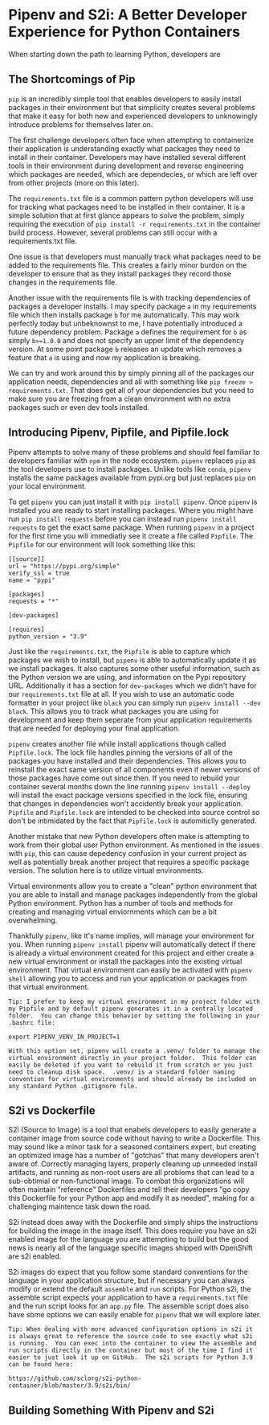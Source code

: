 # Pipenv and S2i: A Better Developer Experience for Python Containers

When starting down the path to learning Python, developers are 

## The Shortcomings of Pip

`pip` is an incredibly simple tool that enables developers to easily install packages in their environment but that simplicity creates several problems that make it easy for both new and experienced developers to unknowingly introduce problems for themselves later on.

The first challenge developers often face when attempting to containerize their application is understanding exactly what packages they need to install in their container.  Developers may have installed several different tools in their environment during development and reverse engineering which packages are needed, which are dependecies, or which are left over from other projects (more on this later).  

The `requirements.txt` file is a common pattern python developers will use for tracking what packages need to be installed in their container.  It is a simple solution that at first glance appears to solve the problem, simply requiring the execution of `pip install -r requirements.txt` in the container build process.  However, several problems can still occur with a requirements.txt file.  

One issue is that developers must manually track what packages need to be added to the requirements file.  This creates a fairly minor burdon on the developer to ensure that as they install packages they record those changes in the requirements file.

Another issue with the requirements file is with tracking dependencies of packages a developer installs.  I may specify package `a` in my requirements file which then installs package `b` for me automatically.  This may work perfectly today but unbeknownst to me, I have potentially introduced a future dependency problem.  Package `a` defines the requirement for `b` as simply `b>=1.0.0` and does not specify an upper limit of the dependency version.  At some point package `b` releases an update which removes a feature that `a` is using and now my application is breaking.  

We can try and work around this by simply pinning all of the packages our application needs, dependencies and all with something like `pip freeze > requirements.txt`.  That does get all of your dependencies but you need to make sure you are freezing from a clean environment with no extra packages such or even dev tools installed.

## Introducing Pipenv, Pipfile, and Pipfile.lock

Pipenv attempts to solve many of these problems and should feel familiar to developers familiar with `npm` in the node ecosystem.  `pipenv` replaces `pip` as the tool developers use to install packages.  Unlike tools like `conda`, `pipenv` installs the same packages available from pypi.org but just replaces `pip` on your local environment.

To get `pipenv` you can just install it with `pip install pipenv`.  Once `pipenv` is installed you are ready to start installing packages.  Where you might have run `pip install requests` before you can instead run `pipenv install requests` to get the exact same package.  When running `pipenv` in a project for the first time you will immediatly see it create a file called `Pipfile`.  The `Pipfile` for our environment will look something like this:


```
[[source]]
url = "https://pypi.org/simple"
verify_ssl = true
name = "pypi"

[packages]
requests = "*"

[dev-packages]

[requires]
python_version = "3.9"
```

Just like the `requirements.txt`, the `Pipfile` is able to capture which packages we wish to install, but `pipenv` is able to automatically update it as we install packages. It also captures some other useful information, such as the Python version we are using, and information on the Pypi repository URL. Additionally it has a section for `dev-packages` which we didn't have for our `requirements.txt` file at all.  If you wish to use an automatic code formatter in your project like `black` you can simply run `pipenv install --dev black`.  This allows you to track what packages you are using for development and keep them seperate from your application requirements that are needed for deploying your final application.

`pipenv` creates another file while install applications though called `Pipfile.lock`.  The lock file handles pinning the versions of all of the packages you have installed and their dependencies.  This allows you to reinstall the exact same version of all components even if newer versions of those packages have come out since then.  If you need to rebuild your container several months down the line running `pipenv install --deploy` will install the exact package versions specified in the lock file, ensuring that changes in dependencies won't accidently break your application. `Pipfile` and `Pipfile.lock` are intended to be checked into source control so don't be intimidated by the fact that `Pipfile.lock` is automiticlly generated.

Another mistake that new Python developers often make is attempting to work from their global user Python environment.  As mentioned in the issues with `pip`, this can cause depedency confusion in your current project as well as potentially break another project that requires a specific package version.  The solution here is to utilize virtual environments.

Virtual environments allow you to create a "clean" python environment that you are able to install and manage packages independently from the global Python environment.  Python has a number of tools and methods for creating and managing virtual enviornments which can be a bit overwhelming.  

Thankfully `pipenv`, like it's name implies, will manage your environment for you.  When running `pipenv install` pipenv will automatically detect if there is already a virtual environment created for this project and either create a new virtual environment or install the packages into the existing virtual environment. That virtual environment can easily be activated with `pipenv shell` allowing you to access and run your application or packages from that virtual environment. 

```
Tip: I prefer to keep my virtual environment in my project folder with my Pipfile and by default pipenv generates it in a centrally located folder.  You can change this behavior by setting the following in your .bashrc file:

export PIPENV_VENV_IN_PROJECT=1

With this option set, pipenv will create a .venv/ folder to manage the virtual environment directly in your project folder.  This folder can easily be deleted if you want to rebuild it from scratch or you just need to cleanup disk space.  .venv/ is a standard folder naming convention for virtual environments and should already be included on any standard Python .gitignore file.
```

## S2i vs Dockerfile

S2i (Source to Image) is a tool that enabels developers to easily generate a container image from source code without having to write a Dockerfile.  This may sound like a minor task for a seasoned containers expert, but creating an optimized image has a number of "gotchas" that many developers aren't aware of.  Correctly managing layers, properly cleaning up unneeded install artifacts, and running as non-root users are all problems that can lead to a sub-obtimial or non-functional image.  To combat this organizations will often maintain "reference" Dockerfiles and tell their developers "go copy this Dockerfile for your Python app and modify it as needed", making for a challenging maintence task down the road.  

S2i instead does away with the Dockerfile and simply ships the instructions for building the image in the image itself.  This does require you have an s2i enabled image for the language you are attempting to build but the good news is nearly all of the language specific images shipped with OpenShift are s2i enabled.  

S2i images do expect that you follow some standard conventions for the language in your application structure, but if necessary you can always modify or extend the default `assemble` and `run` scripts.  For Python s2i, the assemble script expects your application to have a `requirements.txt` file and the run script looks for an `app.py` file.  The assemble script does also have some options we can easily enable for `pipenv` that we will explore later.

```
Tip: When dealing with more advanced configuration options in s2i it is always great to reference the source code to see exactly what s2i is running.  You can exec into the container to view the assemble and run scripts directly in the container but most of the time I find it easier to just look it up on GitHub.  The s2i scripts for Python 3.9 can be found here:

https://github.com/sclorg/s2i-python-container/blob/master/3.9/s2i/bin/
```

## Building Something With Pipenv and S2i